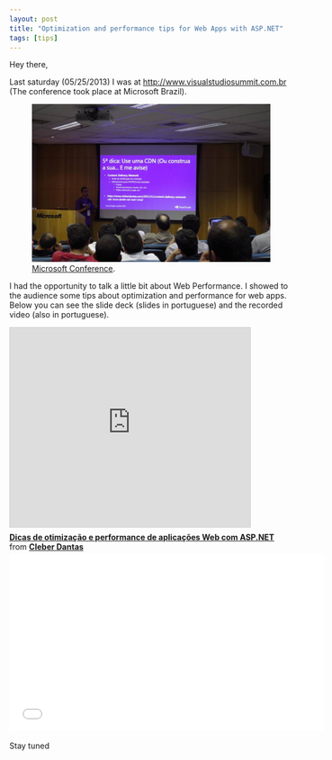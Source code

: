 ```yaml
---
layout: post
title: "Optimization and performance tips for Web Apps with ASP.NET"
tags: [tips]
---
```


Hey there,

Last saturday (05/25/2013) I was at http://www.visualstudiosummit.com.br (The conference took place at Microsoft Brazil).

<figure>
  <a href="/images/evento.jpg"><img src="/images/evento.jpg"></a>
  <figcaption><a href="/images/evento.jpg" title="Conference">Microsoft Conference</a>.</figcaption>
</figure>

I had the opportunity to talk a little bit about Web Performance. I showed to the audience some tips about optimization and performance for web apps. Below you can see the slide deck (slides in portuguese) and the recorded video (also in portuguese).

<iframe src="http://www.slideshare.net/slideshow/embed_code/22136693" width="427" height="356" frameborder="0" marginwidth="0" marginheight="0" scrolling="no" style="border:1px solid #CCC; border-width:1px 1px 0; margin-bottom:5px; max-width: 100%;" allowfullscreen> </iframe> <div style="margin-bottom:5px"> <strong> <a href="https://www.slideshare.net/cleberdantas/dicas-de-performance-web-vssummit" title="Dicas de otimização e performance de aplicações Web com ASP.NET " target="_blank">Dicas de otimização e performance de aplicações Web com ASP.NET </a> </strong> from <strong><a href="http://www.slideshare.net/cleberdantas" target="_blank">Cleber Dantas</a></strong> </div>

<div><iframe src="//www.youtube.com/embed/EVhc39XOeAg" height="315" width="560" allowfullscreen="" frameborder="0"></iframe></div>

Stay tuned